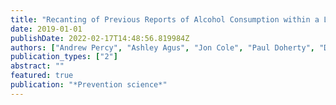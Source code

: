 ```yaml
---
title: "Recanting of Previous Reports of Alcohol Consumption within a Large-Scale Clustered Randomised Control Trial"
date: 2019-01-01
publishDate: 2022-02-17T14:48:56.819984Z
authors: ["Andrew Percy", "Ashley Agus", "Jon Cole", "Paul Doherty", "David Foxcroft", "Séamus Harvey", "Michael McKay", "Lynn Murphy", "Harry Sumnall"]
publication_types: ["2"]
abstract: ""
featured: true
publication: "*Prevention science*"
---
```


